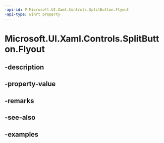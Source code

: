 ```yaml
---
-api-id: P:Microsoft.UI.Xaml.Controls.SplitButton.Flyout
-api-type: winrt property
---
```


<!-- Property syntax.
public FlyoutBase Flyout { get;  set; }
-->

# Microsoft.UI.Xaml.Controls.SplitButton.Flyout

## -description

## -property-value

## -remarks

## -see-also

## -examples

